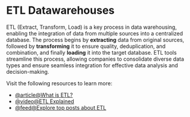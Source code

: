 # ETL Datawarehouses

ETL (Extract, Transform, Load) is a key process in data warehousing, enabling the integration of data from multiple sources into a centralized database. The process begins by **extracting** data from original sources, followed by **transforming** it to ensure quality, deduplication, and combination, and finally **loading** it into the target database. ETL tools streamline this process, allowing companies to consolidate diverse data types and ensure seamless integration for effective data analysis and decision-making.

Visit the following resources to learn more:

- [@article@What is ETL?](https://www.snowflake.com/guides/what-etl)
- [@video@ETL Explained](https://www.youtube.com/watch?v=OW5OgsLpDCQ)
- [@feed@Explore top posts about ETL](https://app.daily.dev/tags/etl?ref=roadmapsh)